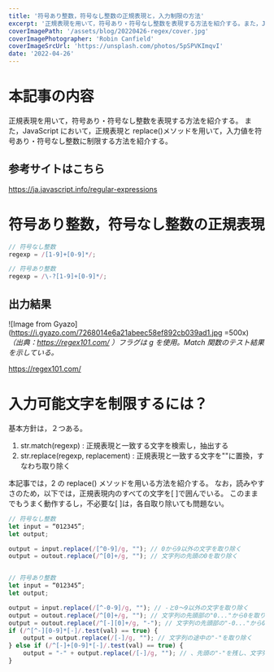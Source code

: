 ```yaml
---
title: '符号あり整数，符号なし整数の正規表現と，入力制限の方法'
excerpt: '正規表現を用いて，符号あり・符号なし整数を表現する方法を紹介する。また，JavaScriptにおいて，正規表現とreplace()メソッドを用いて，入力値を符号あり・符号なし整数に制限する方法を紹介する。'
coverImagePath: '/assets/blog/20220426-regex/cover.jpg'
coverImagePhotographer: 'Robin Canfield'
coverImageSrcUrl: 'https://unsplash.com/photos/5pSPVKImqvI'
date: '2022-04-26'
---
```


# 本記事の内容

正規表現を用いて，符号あり・符号なし整数を表現する方法を紹介する。
また，JavaScript において，正規表現と replace()メソッドを用いて，入力値を符号あり・符号なし整数に制限する方法を紹介する。

## 参考サイトはこちら

https://ja.javascript.info/regular-expressions

# 符号あり整数，符号なし整数の正規表現

```typescript
// 符号なし整数
regexp = /[1-9]+[0-9]*/;

// 符号あり整数
regexp = /\-?[1-9]+[0-9]*/;
```

## 出力結果

![Image from Gyazo](https://i.gyazo.com/7268014e6a21abeec58ef892cb039ad1.jpg =500x)
_（出典：https://regex101.com/ ）フラグは g を使用。Match 関数のテスト結果を示している。_

https://regex101.com/

# 入力可能文字を制限するには？

基本方針は，２つある。

1. str.match(regexp) : 正規表現と一致する文字を検索し，抽出する
2. str.replace(regexp, replacement) : 正規表現と一致する文字を""に置換，すなわち取り除く

本記事では，2 の replace() メソッドを用いる方法を紹介する。
なお，読みやすさのため，以下では，正規表現内のすべての文字を[ ]で囲んでいる。
このままでもうまく動作するし，不必要な[ ]は，各自取り除いても問題ない。

```typescript
// 符号なし整数
let input = “012345”;
let output;

output = input.replace(/[^0-9]/g, ""); // 0から9以外の文字を取り除く
output = outout.replace(/^[0]+/g, ""); // 文字列の先頭の0を取り除く


// 符号あり整数
let input = “012345”;
let output;

output = input.replace(/[^-0-9]/g, ""); // -と0～9以外の文字を取り除く
output = outout.replace(/^[0]+/g, ""); // 文字列の先頭部の"0..."から0を取り除く
output = outout.replace(/^[-][0]+/g, "-"); // 文字列の先頭部の"-0..."から0を取り除く
if (/^[^-][0-9]*[-]/.test(val) == true) {
    output = output.replace(/[-]/g, ""); // 文字列の途中の"-"を取り除く
} else if (/^[-]+[0-9]*[-]/.test(val) == true) {
    output = "-" + output.replace(/[-]/g, ""); // 、先頭の"-"を残し、文字列の途中の"-"を取り除く
}
```
